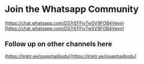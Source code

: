 # Join the Whatsapp Community

(https://chat.whatsapp.com/D57rEFFjvTw5V9FOB4Vevn)[https://chat.whatsapp.com/D57rEFFjvTw5V9FOB4Vevn]

## Follow up on other channels here

(https://linktr.ee/josephajibodu)[https://linktr.ee/josephajibodu]

